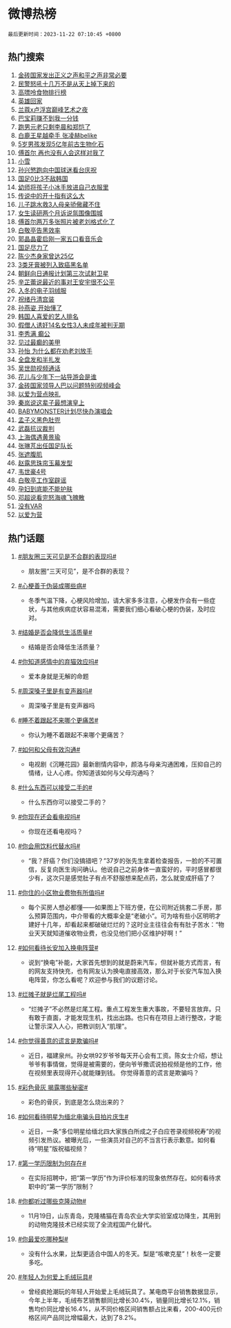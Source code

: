 # 微博热榜

`最后更新时间：2023-11-22 07:10:45 +0800`

## 热门搜索

1. [金砖国家发出正义之声和平之声非常必要](https://m.weibo.cn/search?containerid=100103type%3D1%26t%3D10%26q%3D%23%E9%87%91%E7%A0%96%E5%9B%BD%E5%AE%B6%E5%8F%91%E5%87%BA%E6%AD%A3%E4%B9%89%E4%B9%8B%E5%A3%B0%E5%92%8C%E5%B9%B3%E4%B9%8B%E5%A3%B0%E9%9D%9E%E5%B8%B8%E5%BF%85%E8%A6%81%23&stream_entry_id=51&isnewpage=1&extparam=seat%3D1%26pos%3D0%26dgr%3D0%26cate%3D10103%26c_type%3D51%26q%3D%2523%25E9%2587%2591%25E7%25A0%2596%25E5%259B%25BD%25E5%25AE%25B6%25E5%258F%2591%25E5%2587%25BA%25E6%25AD%25A3%25E4%25B9%2589%25E4%25B9%258B%25E5%25A3%25B0%25E5%2592%258C%25E5%25B9%25B3%25E4%25B9%258B%25E5%25A3%25B0%25E9%259D%259E%25E5%25B8%25B8%25E5%25BF%2585%25E8%25A6%2581%2523%26stream_entry_id%3D51%26filter_type%3Drealtimehot%26display_time%3D1700608243%26pre_seqid%3D170060824381704268166)
1. [民警怒吼十几万不是从天上掉下来的](https://m.weibo.cn/search?containerid=100103type%3D1%26t%3D10%26q%3D%23%E6%B0%91%E8%AD%A6%E6%80%92%E5%90%BC%E5%8D%81%E5%87%A0%E4%B8%87%E4%B8%8D%E6%98%AF%E4%BB%8E%E5%A4%A9%E4%B8%8A%E6%8E%89%E4%B8%8B%E6%9D%A5%E7%9A%84%23&stream_entry_id=31&isnewpage=1&extparam=seat%3D1%26c_type%3D31%26dgr%3D0%26cate%3D5001%26q%3D%2523%25E6%25B0%2591%25E8%25AD%25A6%25E6%2580%2592%25E5%2590%25BC%25E5%258D%2581%25E5%2587%25A0%25E4%25B8%2587%25E4%25B8%258D%25E6%2598%25AF%25E4%25BB%258E%25E5%25A4%25A9%25E4%25B8%258A%25E6%258E%2589%25E4%25B8%258B%25E6%259D%25A5%25E7%259A%2584%2523%26flag%3D32768%26band_rank%3D1%26pos%3D0%26filter_type%3Drealtimehot%26stream_entry_id%3D31%26lcate%3D5001%26realpos%3D1%26display_time%3D1700608243%26pre_seqid%3D170060824381704268166)
1. [高嘌呤食物排行榜](https://m.weibo.cn/search?containerid=100103type%3D1%26t%3D10%26q%3D%E9%AB%98%E5%98%8C%E5%91%A4%E9%A3%9F%E7%89%A9%E6%8E%92%E8%A1%8C%E6%A6%9C&stream_entry_id=31&isnewpage=1&extparam=seat%3D1%26c_type%3D31%26dgr%3D0%26cate%3D5001%26q%3D%25E9%25AB%2598%25E5%2598%258C%25E5%2591%25A4%25E9%25A3%259F%25E7%2589%25A9%25E6%258E%2592%25E8%25A1%258C%25E6%25A6%259C%26flag%3D16%26band_rank%3D2%26pos%3D1%26filter_type%3Drealtimehot%26stream_entry_id%3D31%26lcate%3D5001%26realpos%3D2%26display_time%3D1700608243%26pre_seqid%3D170060824381704268166)
1. [英雄回家](https://m.weibo.cn/search?containerid=100103type%3D1%26t%3D10%26q%3D%23%E8%8B%B1%E9%9B%84%E5%9B%9E%E5%AE%B6%23&stream_entry_id=31&isnewpage=1&extparam=seat%3D1%26c_type%3D31%26dgr%3D0%26cate%3D5001%26q%3D%2523%25E8%258B%25B1%25E9%259B%2584%25E5%259B%259E%25E5%25AE%25B6%2523%26flag%3D0%26band_rank%3D3%26pos%3D2%26filter_type%3Drealtimehot%26stream_entry_id%3D31%26lcate%3D5001%26realpos%3D3%26display_time%3D1700608243%26pre_seqid%3D170060824381704268166)
1. [兰蔻x卢浮宫巅峰艺术之夜](https://m.weibo.cn/search?containerid=100103type%3D1%26t%3D10%26q%3D%23%E5%85%B0%E8%94%BBx%E5%8D%A2%E6%B5%AE%E5%AE%AB%E5%B7%85%E5%B3%B0%E8%89%BA%E6%9C%AF%E4%B9%8B%E5%A4%9C%23&stream_entry_id=31&isnewpage=1&extparam=seat%3D1%26c_type%3D31%26cate%3D5001%26q%3D%2523%25E5%2585%25B0%25E8%2594%25BBx%25E5%258D%25A2%25E6%25B5%25AE%25E5%25AE%25AB%25E5%25B7%2585%25E5%25B3%25B0%25E8%2589%25BA%25E6%259C%25AF%25E4%25B9%258B%25E5%25A4%259C%2523%26topic_ad%3D1%26pos%3D3%26adid%3D212131%26dgr%3D0%26band_rank%3D4%26lcate%3D5001%26stream_entry_id%3D31%26is_ad_pos%3D1%26filter_type%3Drealtimehot%26display_time%3D1700608243%26pre_seqid%3D170060824381704268166)
1. [巴宝莉赚不到我一分钱](https://m.weibo.cn/search?containerid=100103type%3D1%26t%3D10%26q%3D%E5%B7%B4%E5%AE%9D%E8%8E%89%E8%B5%9A%E4%B8%8D%E5%88%B0%E6%88%91%E4%B8%80%E5%88%86%E9%92%B1&stream_entry_id=31&isnewpage=1&extparam=seat%3D1%26c_type%3D31%26dgr%3D0%26cate%3D5001%26q%3D%25E5%25B7%25B4%25E5%25AE%259D%25E8%258E%2589%25E8%25B5%259A%25E4%25B8%258D%25E5%2588%25B0%25E6%2588%2591%25E4%25B8%2580%25E5%2588%2586%25E9%2592%25B1%26flag%3D2%26band_rank%3D4%26pos%3D4%26filter_type%3Drealtimehot%26stream_entry_id%3D31%26lcate%3D5001%26realpos%3D4%26display_time%3D1700608243%26pre_seqid%3D170060824381704268166)
1. [跑男元老只剩李晨和郑恺了](https://m.weibo.cn/search?containerid=100103type%3D1%26t%3D10%26q%3D%23%E8%B7%91%E7%94%B7%E5%85%83%E8%80%81%E5%8F%AA%E5%89%A9%E6%9D%8E%E6%99%A8%E5%92%8C%E9%83%91%E6%81%BA%E4%BA%86%23&stream_entry_id=31&isnewpage=1&extparam=seat%3D1%26c_type%3D31%26dgr%3D0%26cate%3D5001%26q%3D%2523%25E8%25B7%2591%25E7%2594%25B7%25E5%2585%2583%25E8%2580%2581%25E5%258F%25AA%25E5%2589%25A9%25E6%259D%258E%25E6%2599%25A8%25E5%2592%258C%25E9%2583%2591%25E6%2581%25BA%25E4%25BA%2586%2523%26flag%3D2%26band_rank%3D5%26pos%3D5%26filter_type%3Drealtimehot%26stream_entry_id%3D31%26lcate%3D5001%26realpos%3D5%26display_time%3D1700608243%26pre_seqid%3D170060824381704268166)
1. [白鹿王星越牵手 张凌赫belike](https://m.weibo.cn/search?containerid=100103type%3D1%26t%3D10%26q%3D%E7%99%BD%E9%B9%BF%E7%8E%8B%E6%98%9F%E8%B6%8A%E7%89%B5%E6%89%8B+%E5%BC%A0%E5%87%8C%E8%B5%ABbelike&stream_entry_id=31&isnewpage=1&extparam=seat%3D1%26c_type%3D31%26dgr%3D0%26cate%3D5001%26q%3D%25E7%2599%25BD%25E9%25B9%25BF%25E7%258E%258B%25E6%2598%259F%25E8%25B6%258A%25E7%2589%25B5%25E6%2589%258B%2520%25E5%25BC%25A0%25E5%2587%258C%25E8%25B5%25ABbelike%26flag%3D2%26band_rank%3D6%26pos%3D6%26filter_type%3Drealtimehot%26stream_entry_id%3D31%26lcate%3D5001%26realpos%3D6%26display_time%3D1700608243%26pre_seqid%3D170060824381704268166)
1. [5岁男孩发现5亿年前古生物化石](https://m.weibo.cn/search?containerid=100103type%3D1%26t%3D10%26q%3D%235%E5%B2%81%E7%94%B7%E5%AD%A9%E5%8F%91%E7%8E%B05%E4%BA%BF%E5%B9%B4%E5%89%8D%E5%8F%A4%E7%94%9F%E7%89%A9%E5%8C%96%E7%9F%B3%23&stream_entry_id=31&isnewpage=1&extparam=seat%3D1%26c_type%3D31%26dgr%3D0%26cate%3D5001%26q%3D%25235%25E5%25B2%2581%25E7%2594%25B7%25E5%25AD%25A9%25E5%258F%2591%25E7%258E%25B05%25E4%25BA%25BF%25E5%25B9%25B4%25E5%2589%258D%25E5%258F%25A4%25E7%2594%259F%25E7%2589%25A9%25E5%258C%2596%25E7%259F%25B3%2523%26flag%3D0%26band_rank%3D7%26pos%3D7%26filter_type%3Drealtimehot%26stream_entry_id%3D31%26lcate%3D5001%26realpos%3D7%26display_time%3D1700608243%26pre_seqid%3D170060824381704268166)
1. [傅首尔 再也没有人会这样对我了](https://m.weibo.cn/search?containerid=100103type%3D1%26t%3D10%26q%3D%E5%82%85%E9%A6%96%E5%B0%94+%E5%86%8D%E4%B9%9F%E6%B2%A1%E6%9C%89%E4%BA%BA%E4%BC%9A%E8%BF%99%E6%A0%B7%E5%AF%B9%E6%88%91%E4%BA%86&stream_entry_id=31&isnewpage=1&extparam=seat%3D1%26c_type%3D31%26dgr%3D0%26cate%3D5001%26q%3D%25E5%2582%2585%25E9%25A6%2596%25E5%25B0%2594%2520%25E5%2586%258D%25E4%25B9%259F%25E6%25B2%25A1%25E6%259C%2589%25E4%25BA%25BA%25E4%25BC%259A%25E8%25BF%2599%25E6%25A0%25B7%25E5%25AF%25B9%25E6%2588%2591%25E4%25BA%2586%26flag%3D0%26band_rank%3D8%26pos%3D8%26filter_type%3Drealtimehot%26stream_entry_id%3D31%26lcate%3D5001%26realpos%3D8%26display_time%3D1700608243%26pre_seqid%3D170060824381704268166)
1. [小雪](https://m.weibo.cn/search?containerid=100103type%3D1%26t%3D10%26q%3D%23%E5%B0%8F%E9%9B%AA%23&stream_entry_id=31&isnewpage=1&extparam=seat%3D1%26c_type%3D31%26dgr%3D0%26cate%3D5001%26q%3D%2523%25E5%25B0%258F%25E9%259B%25AA%2523%26flag%3D1%26band_rank%3D9%26pos%3D9%26filter_type%3Drealtimehot%26stream_entry_id%3D31%26lcate%3D5001%26realpos%3D9%26display_time%3D1700608243%26pre_seqid%3D170060824381704268166)
1. [孙兴慜跑向中国球迷看台庆祝](https://m.weibo.cn/search?containerid=100103type%3D1%26t%3D10%26q%3D%23%E5%AD%99%E5%85%B4%E6%85%9C%E8%B7%91%E5%90%91%E4%B8%AD%E5%9B%BD%E7%90%83%E8%BF%B7%E7%9C%8B%E5%8F%B0%E5%BA%86%E7%A5%9D%23&stream_entry_id=31&isnewpage=1&extparam=seat%3D1%26c_type%3D31%26dgr%3D0%26cate%3D5001%26q%3D%2523%25E5%25AD%2599%25E5%2585%25B4%25E6%2585%259C%25E8%25B7%2591%25E5%2590%2591%25E4%25B8%25AD%25E5%259B%25BD%25E7%2590%2583%25E8%25BF%25B7%25E7%259C%258B%25E5%258F%25B0%25E5%25BA%2586%25E7%25A5%259D%2523%26flag%3D1%26band_rank%3D10%26pos%3D10%26filter_type%3Drealtimehot%26stream_entry_id%3D31%26lcate%3D5001%26realpos%3D10%26display_time%3D1700608243%26pre_seqid%3D170060824381704268166)
1. [国足0比3不敌韩国](https://m.weibo.cn/search?containerid=100103type%3D1%26t%3D10%26q%3D%E5%9B%BD%E8%B6%B30%E6%AF%943%E4%B8%8D%E6%95%8C%E9%9F%A9%E5%9B%BD&stream_entry_id=31&isnewpage=1&extparam=seat%3D1%26c_type%3D31%26dgr%3D0%26cate%3D5001%26q%3D%25E5%259B%25BD%25E8%25B6%25B30%25E6%25AF%25943%25E4%25B8%258D%25E6%2595%258C%25E9%259F%25A9%25E5%259B%25BD%26flag%3D0%26band_rank%3D11%26pos%3D11%26filter_type%3Drealtimehot%26stream_entry_id%3D31%26lcate%3D5001%26realpos%3D11%26display_time%3D1700608243%26pre_seqid%3D170060824381704268166)
1. [幼师将孩子小冰手放进自己衣服里](https://m.weibo.cn/search?containerid=100103type%3D1%26t%3D10%26q%3D%23%E5%B9%BC%E5%B8%88%E5%B0%86%E5%AD%A9%E5%AD%90%E5%B0%8F%E5%86%B0%E6%89%8B%E6%94%BE%E8%BF%9B%E8%87%AA%E5%B7%B1%E8%A1%A3%E6%9C%8D%E9%87%8C%23&stream_entry_id=31&isnewpage=1&extparam=seat%3D1%26c_type%3D31%26dgr%3D0%26cate%3D5001%26q%3D%2523%25E5%25B9%25BC%25E5%25B8%2588%25E5%25B0%2586%25E5%25AD%25A9%25E5%25AD%2590%25E5%25B0%258F%25E5%2586%25B0%25E6%2589%258B%25E6%2594%25BE%25E8%25BF%259B%25E8%2587%25AA%25E5%25B7%25B1%25E8%25A1%25A3%25E6%259C%258D%25E9%2587%258C%2523%26flag%3D32768%26band_rank%3D12%26pos%3D12%26filter_type%3Drealtimehot%26stream_entry_id%3D31%26lcate%3D5001%26realpos%3D12%26display_time%3D1700608243%26pre_seqid%3D170060824381704268166)
1. [传说中的开十指有这么大](https://m.weibo.cn/search?containerid=100103type%3D1%26t%3D10%26q%3D%E4%BC%A0%E8%AF%B4%E4%B8%AD%E7%9A%84%E5%BC%80%E5%8D%81%E6%8C%87%E6%9C%89%E8%BF%99%E4%B9%88%E5%A4%A7&stream_entry_id=31&isnewpage=1&extparam=seat%3D1%26c_type%3D31%26dgr%3D0%26cate%3D5001%26q%3D%25E4%25BC%25A0%25E8%25AF%25B4%25E4%25B8%25AD%25E7%259A%2584%25E5%25BC%2580%25E5%258D%2581%25E6%258C%2587%25E6%259C%2589%25E8%25BF%2599%25E4%25B9%2588%25E5%25A4%25A7%26flag%3D0%26band_rank%3D13%26pos%3D13%26filter_type%3Drealtimehot%26stream_entry_id%3D31%26lcate%3D5001%26realpos%3D13%26display_time%3D1700608243%26pre_seqid%3D170060824381704268166)
1. [儿子跳水救3人母亲骄傲藏不住](https://m.weibo.cn/search?containerid=100103type%3D1%26t%3D10%26q%3D%23%E5%84%BF%E5%AD%90%E8%B7%B3%E6%B0%B4%E6%95%913%E4%BA%BA%E6%AF%8D%E4%BA%B2%E9%AA%84%E5%82%B2%E8%97%8F%E4%B8%8D%E4%BD%8F%23&stream_entry_id=31&isnewpage=1&extparam=seat%3D1%26c_type%3D31%26dgr%3D0%26cate%3D5001%26q%3D%2523%25E5%2584%25BF%25E5%25AD%2590%25E8%25B7%25B3%25E6%25B0%25B4%25E6%2595%25913%25E4%25BA%25BA%25E6%25AF%258D%25E4%25BA%25B2%25E9%25AA%2584%25E5%2582%25B2%25E8%2597%258F%25E4%25B8%258D%25E4%25BD%258F%2523%26flag%3D32768%26band_rank%3D14%26pos%3D14%26filter_type%3Drealtimehot%26stream_entry_id%3D31%26lcate%3D5001%26realpos%3D14%26display_time%3D1700608243%26pre_seqid%3D170060824381704268166)
1. [女生读研两个月诉说氛围像围城](https://m.weibo.cn/search?containerid=100103type%3D1%26t%3D10%26q%3D%23%E5%A5%B3%E7%94%9F%E8%AF%BB%E7%A0%94%E4%B8%A4%E4%B8%AA%E6%9C%88%E8%AF%89%E8%AF%B4%E6%B0%9B%E5%9B%B4%E5%83%8F%E5%9B%B4%E5%9F%8E%23&stream_entry_id=31&isnewpage=1&extparam=seat%3D1%26c_type%3D31%26dgr%3D0%26cate%3D5001%26q%3D%2523%25E5%25A5%25B3%25E7%2594%259F%25E8%25AF%25BB%25E7%25A0%2594%25E4%25B8%25A4%25E4%25B8%25AA%25E6%259C%2588%25E8%25AF%2589%25E8%25AF%25B4%25E6%25B0%259B%25E5%259B%25B4%25E5%2583%258F%25E5%259B%25B4%25E5%259F%258E%2523%26flag%3D1%26band_rank%3D15%26pos%3D15%26filter_type%3Drealtimehot%26stream_entry_id%3D31%26lcate%3D5001%26realpos%3D15%26display_time%3D1700608243%26pre_seqid%3D170060824381704268166)
1. [傅首尔两万多张照片被老刘格式化了](https://m.weibo.cn/search?containerid=100103type%3D1%26t%3D10%26q%3D%23%E5%82%85%E9%A6%96%E5%B0%94%E4%B8%A4%E4%B8%87%E5%A4%9A%E5%BC%A0%E7%85%A7%E7%89%87%E8%A2%AB%E8%80%81%E5%88%98%E6%A0%BC%E5%BC%8F%E5%8C%96%E4%BA%86%23&stream_entry_id=31&isnewpage=1&extparam=seat%3D1%26c_type%3D31%26dgr%3D0%26cate%3D5001%26q%3D%2523%25E5%2582%2585%25E9%25A6%2596%25E5%25B0%2594%25E4%25B8%25A4%25E4%25B8%2587%25E5%25A4%259A%25E5%25BC%25A0%25E7%2585%25A7%25E7%2589%2587%25E8%25A2%25AB%25E8%2580%2581%25E5%2588%2598%25E6%25A0%25BC%25E5%25BC%258F%25E5%258C%2596%25E4%25BA%2586%2523%26flag%3D0%26band_rank%3D16%26pos%3D16%26filter_type%3Drealtimehot%26stream_entry_id%3D31%26lcate%3D5001%26realpos%3D16%26display_time%3D1700608243%26pre_seqid%3D170060824381704268166)
1. [白敬亭告黑效率](https://m.weibo.cn/search?containerid=100103type%3D1%26t%3D10%26q%3D%23%E7%99%BD%E6%95%AC%E4%BA%AD%E5%91%8A%E9%BB%91%E6%95%88%E7%8E%87%23&stream_entry_id=31&isnewpage=1&extparam=seat%3D1%26c_type%3D31%26dgr%3D0%26cate%3D5001%26q%3D%2523%25E7%2599%25BD%25E6%2595%25AC%25E4%25BA%25AD%25E5%2591%258A%25E9%25BB%2591%25E6%2595%2588%25E7%258E%2587%2523%26flag%3D0%26band_rank%3D17%26pos%3D17%26filter_type%3Drealtimehot%26stream_entry_id%3D31%26lcate%3D5001%26realpos%3D17%26display_time%3D1700608243%26pre_seqid%3D170060824381704268166)
1. [郭晶晶霍启刚一家五口看音乐会](https://m.weibo.cn/search?containerid=100103type%3D1%26t%3D10%26q%3D%23%E9%83%AD%E6%99%B6%E6%99%B6%E9%9C%8D%E5%90%AF%E5%88%9A%E4%B8%80%E5%AE%B6%E4%BA%94%E5%8F%A3%E7%9C%8B%E9%9F%B3%E4%B9%90%E4%BC%9A%23&stream_entry_id=31&isnewpage=1&extparam=seat%3D1%26c_type%3D31%26dgr%3D0%26cate%3D5001%26q%3D%2523%25E9%2583%25AD%25E6%2599%25B6%25E6%2599%25B6%25E9%259C%258D%25E5%2590%25AF%25E5%2588%259A%25E4%25B8%2580%25E5%25AE%25B6%25E4%25BA%2594%25E5%258F%25A3%25E7%259C%258B%25E9%259F%25B3%25E4%25B9%2590%25E4%25BC%259A%2523%26flag%3D0%26band_rank%3D18%26pos%3D18%26filter_type%3Drealtimehot%26stream_entry_id%3D31%26lcate%3D5001%26realpos%3D18%26display_time%3D1700608243%26pre_seqid%3D170060824381704268166)
1. [国足尽力了](https://m.weibo.cn/search?containerid=100103type%3D1%26t%3D10%26q%3D%23%E5%9B%BD%E8%B6%B3%E5%B0%BD%E5%8A%9B%E4%BA%86%23&stream_entry_id=31&isnewpage=1&extparam=seat%3D1%26c_type%3D31%26dgr%3D0%26cate%3D5001%26q%3D%2523%25E5%259B%25BD%25E8%25B6%25B3%25E5%25B0%25BD%25E5%258A%259B%25E4%25BA%2586%2523%26flag%3D0%26band_rank%3D19%26pos%3D19%26filter_type%3Drealtimehot%26stream_entry_id%3D31%26lcate%3D5001%26realpos%3D19%26display_time%3D1700608243%26pre_seqid%3D170060824381704268166)
1. [陈少杰身家曾达25亿](https://m.weibo.cn/search?containerid=100103type%3D1%26t%3D10%26q%3D%23%E9%99%88%E5%B0%91%E6%9D%B0%E8%BA%AB%E5%AE%B6%E6%9B%BE%E8%BE%BE25%E4%BA%BF%23&stream_entry_id=31&isnewpage=1&extparam=seat%3D1%26c_type%3D31%26dgr%3D0%26cate%3D5001%26q%3D%2523%25E9%2599%2588%25E5%25B0%2591%25E6%259D%25B0%25E8%25BA%25AB%25E5%25AE%25B6%25E6%259B%25BE%25E8%25BE%25BE25%25E4%25BA%25BF%2523%26flag%3D0%26band_rank%3D20%26pos%3D20%26filter_type%3Drealtimehot%26stream_entry_id%3D31%26lcate%3D5001%26realpos%3D20%26display_time%3D1700608243%26pre_seqid%3D170060824381704268166)
1. [3类牙膏被列入致癌黑名单](https://m.weibo.cn/search?containerid=100103type%3D1%26t%3D10%26q%3D%233%E7%B1%BB%E7%89%99%E8%86%8F%E8%A2%AB%E5%88%97%E5%85%A5%E8%87%B4%E7%99%8C%E9%BB%91%E5%90%8D%E5%8D%95%23&stream_entry_id=31&isnewpage=1&extparam=seat%3D1%26c_type%3D31%26dgr%3D0%26cate%3D5001%26q%3D%25233%25E7%25B1%25BB%25E7%2589%2599%25E8%2586%258F%25E8%25A2%25AB%25E5%2588%2597%25E5%2585%25A5%25E8%2587%25B4%25E7%2599%258C%25E9%25BB%2591%25E5%2590%258D%25E5%258D%2595%2523%26flag%3D1%26band_rank%3D21%26pos%3D21%26filter_type%3Drealtimehot%26stream_entry_id%3D31%26lcate%3D5001%26realpos%3D21%26display_time%3D1700608243%26pre_seqid%3D170060824381704268166)
1. [朝鲜向日通报计划第三次试射卫星](https://m.weibo.cn/search?containerid=100103type%3D1%26t%3D10%26q%3D%23%E6%9C%9D%E9%B2%9C%E5%90%91%E6%97%A5%E9%80%9A%E6%8A%A5%E8%AE%A1%E5%88%92%E7%AC%AC%E4%B8%89%E6%AC%A1%E8%AF%95%E5%B0%84%E5%8D%AB%E6%98%9F%23&stream_entry_id=31&isnewpage=1&extparam=seat%3D1%26c_type%3D31%26dgr%3D0%26cate%3D5001%26q%3D%2523%25E6%259C%259D%25E9%25B2%259C%25E5%2590%2591%25E6%2597%25A5%25E9%2580%259A%25E6%258A%25A5%25E8%25AE%25A1%25E5%2588%2592%25E7%25AC%25AC%25E4%25B8%2589%25E6%25AC%25A1%25E8%25AF%2595%25E5%25B0%2584%25E5%258D%25AB%25E6%2598%259F%2523%26flag%3D0%26band_rank%3D22%26pos%3D22%26filter_type%3Drealtimehot%26stream_entry_id%3D31%26lcate%3D5001%26realpos%3D22%26display_time%3D1700608243%26pre_seqid%3D170060824381704268166)
1. [辛芷蕾说最近的事对王安宇很不公平](https://m.weibo.cn/search?containerid=100103type%3D1%26t%3D10%26q%3D%23%E8%BE%9B%E8%8A%B7%E8%95%BE%E8%AF%B4%E6%9C%80%E8%BF%91%E7%9A%84%E4%BA%8B%E5%AF%B9%E7%8E%8B%E5%AE%89%E5%AE%87%E5%BE%88%E4%B8%8D%E5%85%AC%E5%B9%B3%23&stream_entry_id=31&isnewpage=1&extparam=seat%3D1%26c_type%3D31%26dgr%3D0%26cate%3D5001%26q%3D%2523%25E8%25BE%259B%25E8%258A%25B7%25E8%2595%25BE%25E8%25AF%25B4%25E6%259C%2580%25E8%25BF%2591%25E7%259A%2584%25E4%25BA%258B%25E5%25AF%25B9%25E7%258E%258B%25E5%25AE%2589%25E5%25AE%2587%25E5%25BE%2588%25E4%25B8%258D%25E5%2585%25AC%25E5%25B9%25B3%2523%26flag%3D0%26band_rank%3D23%26pos%3D23%26filter_type%3Drealtimehot%26stream_entry_id%3D31%26lcate%3D5001%26realpos%3D23%26display_time%3D1700608243%26pre_seqid%3D170060824381704268166)
1. [入冬的电子羽绒服](https://m.weibo.cn/search?containerid=100103type%3D1%26t%3D10%26q%3D%E5%85%A5%E5%86%AC%E7%9A%84%E7%94%B5%E5%AD%90%E7%BE%BD%E7%BB%92%E6%9C%8D&stream_entry_id=31&isnewpage=1&extparam=seat%3D1%26c_type%3D31%26dgr%3D0%26cate%3D5001%26q%3D%25E5%2585%25A5%25E5%2586%25AC%25E7%259A%2584%25E7%2594%25B5%25E5%25AD%2590%25E7%25BE%25BD%25E7%25BB%2592%25E6%259C%258D%26flag%3D0%26band_rank%3D24%26pos%3D24%26filter_type%3Drealtimehot%26stream_entry_id%3D31%26lcate%3D5001%26realpos%3D24%26display_time%3D1700608243%26pre_seqid%3D170060824381704268166)
1. [祝绪丹清宫装](https://m.weibo.cn/search?containerid=100103type%3D1%26t%3D10%26q%3D%23%E7%A5%9D%E7%BB%AA%E4%B8%B9%E6%B8%85%E5%AE%AB%E8%A3%85%23&stream_entry_id=31&isnewpage=1&extparam=seat%3D1%26c_type%3D31%26dgr%3D0%26cate%3D5001%26q%3D%2523%25E7%25A5%259D%25E7%25BB%25AA%25E4%25B8%25B9%25E6%25B8%2585%25E5%25AE%25AB%25E8%25A3%2585%2523%26flag%3D1%26band_rank%3D25%26pos%3D25%26filter_type%3Drealtimehot%26stream_entry_id%3D31%26lcate%3D5001%26realpos%3D25%26display_time%3D1700608243%26pre_seqid%3D170060824381704268166)
1. [孙燕姿 开始懂了](https://m.weibo.cn/search?containerid=100103type%3D1%26t%3D10%26q%3D%E5%AD%99%E7%87%95%E5%A7%BF+%E5%BC%80%E5%A7%8B%E6%87%82%E4%BA%86&stream_entry_id=31&isnewpage=1&extparam=seat%3D1%26c_type%3D31%26dgr%3D0%26cate%3D5001%26q%3D%25E5%25AD%2599%25E7%2587%2595%25E5%25A7%25BF%2520%25E5%25BC%2580%25E5%25A7%258B%25E6%2587%2582%25E4%25BA%2586%26flag%3D0%26band_rank%3D26%26pos%3D26%26filter_type%3Drealtimehot%26stream_entry_id%3D31%26lcate%3D5001%26realpos%3D26%26display_time%3D1700608243%26pre_seqid%3D170060824381704268166)
1. [韩国人喜爱的艺人排名](https://m.weibo.cn/search?containerid=100103type%3D1%26t%3D10%26q%3D%23%E9%9F%A9%E5%9B%BD%E4%BA%BA%E5%96%9C%E7%88%B1%E7%9A%84%E8%89%BA%E4%BA%BA%E6%8E%92%E5%90%8D%23&stream_entry_id=31&isnewpage=1&extparam=seat%3D1%26c_type%3D31%26dgr%3D0%26cate%3D5001%26q%3D%2523%25E9%259F%25A9%25E5%259B%25BD%25E4%25BA%25BA%25E5%2596%259C%25E7%2588%25B1%25E7%259A%2584%25E8%2589%25BA%25E4%25BA%25BA%25E6%258E%2592%25E5%2590%258D%2523%26flag%3D0%26band_rank%3D27%26pos%3D27%26filter_type%3Drealtimehot%26stream_entry_id%3D31%26lcate%3D5001%26realpos%3D27%26display_time%3D1700608243%26pre_seqid%3D170060824381704268166)
1. [假僧人诱奸14名女性3人未成年被判无期](https://m.weibo.cn/search?containerid=100103type%3D1%26t%3D10%26q%3D%23%E5%81%87%E5%83%A7%E4%BA%BA%E8%AF%B1%E5%A5%B814%E5%90%8D%E5%A5%B3%E6%80%A73%E4%BA%BA%E6%9C%AA%E6%88%90%E5%B9%B4%E8%A2%AB%E5%88%A4%E6%97%A0%E6%9C%9F%23&stream_entry_id=31&isnewpage=1&extparam=seat%3D1%26c_type%3D31%26dgr%3D0%26cate%3D5001%26q%3D%2523%25E5%2581%2587%25E5%2583%25A7%25E4%25BA%25BA%25E8%25AF%25B1%25E5%25A5%25B814%25E5%2590%258D%25E5%25A5%25B3%25E6%2580%25A73%25E4%25BA%25BA%25E6%259C%25AA%25E6%2588%2590%25E5%25B9%25B4%25E8%25A2%25AB%25E5%2588%25A4%25E6%2597%25A0%25E6%259C%259F%2523%26flag%3D0%26band_rank%3D28%26pos%3D28%26filter_type%3Drealtimehot%26stream_entry_id%3D31%26lcate%3D5001%26realpos%3D28%26display_time%3D1700608243%26pre_seqid%3D170060824381704268166)
1. [李秀满 癫公](https://m.weibo.cn/search?containerid=100103type%3D1%26t%3D10%26q%3D%E6%9D%8E%E7%A7%80%E6%BB%A1+%E7%99%AB%E5%85%AC&stream_entry_id=31&isnewpage=1&extparam=seat%3D1%26c_type%3D31%26dgr%3D0%26cate%3D5001%26q%3D%25E6%259D%258E%25E7%25A7%2580%25E6%25BB%25A1%2520%25E7%2599%25AB%25E5%2585%25AC%26flag%3D0%26band_rank%3D29%26pos%3D29%26filter_type%3Drealtimehot%26stream_entry_id%3D31%26lcate%3D5001%26realpos%3D29%26display_time%3D1700608243%26pre_seqid%3D170060824381704268166)
1. [见过最癫的美甲](https://m.weibo.cn/search?containerid=100103type%3D1%26t%3D10%26q%3D%E8%A7%81%E8%BF%87%E6%9C%80%E7%99%AB%E7%9A%84%E7%BE%8E%E7%94%B2&stream_entry_id=31&isnewpage=1&extparam=seat%3D1%26c_type%3D31%26dgr%3D0%26cate%3D5001%26q%3D%25E8%25A7%2581%25E8%25BF%2587%25E6%259C%2580%25E7%2599%25AB%25E7%259A%2584%25E7%25BE%258E%25E7%2594%25B2%26flag%3D0%26band_rank%3D30%26pos%3D30%26filter_type%3Drealtimehot%26stream_entry_id%3D31%26lcate%3D5001%26realpos%3D30%26display_time%3D1700608243%26pre_seqid%3D170060824381704268166)
1. [孙怡 为什么都在劝老刘放手](https://m.weibo.cn/search?containerid=100103type%3D1%26t%3D10%26q%3D%E5%AD%99%E6%80%A1+%E4%B8%BA%E4%BB%80%E4%B9%88%E9%83%BD%E5%9C%A8%E5%8A%9D%E8%80%81%E5%88%98%E6%94%BE%E6%89%8B&stream_entry_id=31&isnewpage=1&extparam=seat%3D1%26c_type%3D31%26dgr%3D0%26cate%3D5001%26q%3D%25E5%25AD%2599%25E6%2580%25A1%2520%25E4%25B8%25BA%25E4%25BB%2580%25E4%25B9%2588%25E9%2583%25BD%25E5%259C%25A8%25E5%258A%259D%25E8%2580%2581%25E5%2588%2598%25E6%2594%25BE%25E6%2589%258B%26flag%3D0%26band_rank%3D31%26pos%3D31%26filter_type%3Drealtimehot%26stream_entry_id%3D31%26lcate%3D5001%26realpos%3D31%26display_time%3D1700608243%26pre_seqid%3D170060824381704268166)
1. [全盘发和半扎发](https://m.weibo.cn/search?containerid=100103type%3D1%26t%3D10%26q%3D%E5%85%A8%E7%9B%98%E5%8F%91%E5%92%8C%E5%8D%8A%E6%89%8E%E5%8F%91&stream_entry_id=31&isnewpage=1&extparam=seat%3D1%26c_type%3D31%26dgr%3D0%26cate%3D5001%26q%3D%25E5%2585%25A8%25E7%259B%2598%25E5%258F%2591%25E5%2592%258C%25E5%258D%258A%25E6%2589%258E%25E5%258F%2591%26flag%3D0%26band_rank%3D32%26pos%3D32%26filter_type%3Drealtimehot%26stream_entry_id%3D31%26lcate%3D5001%26realpos%3D32%26display_time%3D1700608243%26pre_seqid%3D170060824381704268166)
1. [吴世勋视频通话](https://m.weibo.cn/search?containerid=100103type%3D1%26t%3D10%26q%3D%23%E5%90%B4%E4%B8%96%E5%8B%8B%E8%A7%86%E9%A2%91%E9%80%9A%E8%AF%9D%23&stream_entry_id=31&isnewpage=1&extparam=seat%3D1%26c_type%3D31%26dgr%3D0%26cate%3D5001%26q%3D%2523%25E5%2590%25B4%25E4%25B8%2596%25E5%258B%258B%25E8%25A7%2586%25E9%25A2%2591%25E9%2580%259A%25E8%25AF%259D%2523%26flag%3D0%26band_rank%3D33%26pos%3D33%26filter_type%3Drealtimehot%26stream_entry_id%3D31%26lcate%3D5001%26realpos%3D33%26display_time%3D1700608243%26pre_seqid%3D170060824381704268166)
1. [花儿与少年下一站导游会是谁](https://m.weibo.cn/search?containerid=100103type%3D1%26t%3D10%26q%3D%23%E8%8A%B1%E5%84%BF%E4%B8%8E%E5%B0%91%E5%B9%B4%E4%B8%8B%E4%B8%80%E7%AB%99%E5%AF%BC%E6%B8%B8%E4%BC%9A%E6%98%AF%E8%B0%81%23&stream_entry_id=31&isnewpage=1&extparam=seat%3D1%26c_type%3D31%26dgr%3D0%26cate%3D5001%26q%3D%2523%25E8%258A%25B1%25E5%2584%25BF%25E4%25B8%258E%25E5%25B0%2591%25E5%25B9%25B4%25E4%25B8%258B%25E4%25B8%2580%25E7%25AB%2599%25E5%25AF%25BC%25E6%25B8%25B8%25E4%25BC%259A%25E6%2598%25AF%25E8%25B0%2581%2523%26flag%3D0%26band_rank%3D34%26pos%3D34%26filter_type%3Drealtimehot%26stream_entry_id%3D31%26lcate%3D5001%26realpos%3D34%26display_time%3D1700608243%26pre_seqid%3D170060824381704268166)
1. [金砖国家领导人巴以问题特别视频峰会](https://m.weibo.cn/search?containerid=100103type%3D1%26t%3D10%26q%3D%23%E9%87%91%E7%A0%96%E5%9B%BD%E5%AE%B6%E9%A2%86%E5%AF%BC%E4%BA%BA%E5%B7%B4%E4%BB%A5%E9%97%AE%E9%A2%98%E7%89%B9%E5%88%AB%E8%A7%86%E9%A2%91%E5%B3%B0%E4%BC%9A%23&stream_entry_id=31&isnewpage=1&extparam=seat%3D1%26c_type%3D31%26dgr%3D0%26cate%3D5001%26q%3D%2523%25E9%2587%2591%25E7%25A0%2596%25E5%259B%25BD%25E5%25AE%25B6%25E9%25A2%2586%25E5%25AF%25BC%25E4%25BA%25BA%25E5%25B7%25B4%25E4%25BB%25A5%25E9%2597%25AE%25E9%25A2%2598%25E7%2589%25B9%25E5%2588%25AB%25E8%25A7%2586%25E9%25A2%2591%25E5%25B3%25B0%25E4%25BC%259A%2523%26flag%3D0%26band_rank%3D35%26pos%3D35%26filter_type%3Drealtimehot%26stream_entry_id%3D31%26lcate%3D5001%26realpos%3D35%26display_time%3D1700608243%26pre_seqid%3D170060824381704268166)
1. [以爱为营点映礼](https://m.weibo.cn/search?containerid=100103type%3D1%26t%3D10%26q%3D%23%E4%BB%A5%E7%88%B1%E4%B8%BA%E8%90%A5%E7%82%B9%E6%98%A0%E7%A4%BC%23&stream_entry_id=31&isnewpage=1&extparam=seat%3D1%26c_type%3D31%26dgr%3D0%26cate%3D5001%26q%3D%2523%25E4%25BB%25A5%25E7%2588%25B1%25E4%25B8%25BA%25E8%2590%25A5%25E7%2582%25B9%25E6%2598%25A0%25E7%25A4%25BC%2523%26flag%3D0%26band_rank%3D36%26pos%3D36%26filter_type%3Drealtimehot%26stream_entry_id%3D31%26lcate%3D5001%26realpos%3D36%26display_time%3D1700608243%26pre_seqid%3D170060824381704268166)
1. [秦岚说这辈子最想演皇上](https://m.weibo.cn/search?containerid=100103type%3D1%26t%3D10%26q%3D%23%E7%A7%A6%E5%B2%9A%E8%AF%B4%E8%BF%99%E8%BE%88%E5%AD%90%E6%9C%80%E6%83%B3%E6%BC%94%E7%9A%87%E4%B8%8A%23&stream_entry_id=31&isnewpage=1&extparam=seat%3D1%26c_type%3D31%26dgr%3D0%26cate%3D5001%26q%3D%2523%25E7%25A7%25A6%25E5%25B2%259A%25E8%25AF%25B4%25E8%25BF%2599%25E8%25BE%2588%25E5%25AD%2590%25E6%259C%2580%25E6%2583%25B3%25E6%25BC%2594%25E7%259A%2587%25E4%25B8%258A%2523%26flag%3D0%26band_rank%3D37%26pos%3D37%26filter_type%3Drealtimehot%26stream_entry_id%3D31%26lcate%3D5001%26realpos%3D37%26display_time%3D1700608243%26pre_seqid%3D170060824381704268166)
1. [BABYMONSTER计划尽快办演唱会](https://m.weibo.cn/search?containerid=100103type%3D1%26t%3D10%26q%3D%23BABYMONSTER%E8%AE%A1%E5%88%92%E5%B0%BD%E5%BF%AB%E5%8A%9E%E6%BC%94%E5%94%B1%E4%BC%9A%23&stream_entry_id=31&isnewpage=1&extparam=seat%3D1%26c_type%3D31%26dgr%3D0%26cate%3D5001%26q%3D%2523BABYMONSTER%25E8%25AE%25A1%25E5%2588%2592%25E5%25B0%25BD%25E5%25BF%25AB%25E5%258A%259E%25E6%25BC%2594%25E5%2594%25B1%25E4%25BC%259A%2523%26flag%3D0%26band_rank%3D38%26pos%3D38%26filter_type%3Drealtimehot%26stream_entry_id%3D31%26lcate%3D5001%26realpos%3D38%26display_time%3D1700608243%26pre_seqid%3D170060824381704268166)
1. [孟子义黑色肚兜](https://m.weibo.cn/search?containerid=100103type%3D1%26t%3D10%26q%3D%23%E5%AD%9F%E5%AD%90%E4%B9%89%E9%BB%91%E8%89%B2%E8%82%9A%E5%85%9C%23&stream_entry_id=31&isnewpage=1&extparam=seat%3D1%26c_type%3D31%26dgr%3D0%26cate%3D5001%26q%3D%2523%25E5%25AD%259F%25E5%25AD%2590%25E4%25B9%2589%25E9%25BB%2591%25E8%2589%25B2%25E8%2582%259A%25E5%2585%259C%2523%26flag%3D0%26band_rank%3D39%26pos%3D39%26filter_type%3Drealtimehot%26stream_entry_id%3D31%26lcate%3D5001%26realpos%3D39%26display_time%3D1700608243%26pre_seqid%3D170060824381704268166)
1. [武磊抗议裁判](https://m.weibo.cn/search?containerid=100103type%3D1%26t%3D10%26q%3D%23%E6%AD%A6%E7%A3%8A%E6%8A%97%E8%AE%AE%E8%A3%81%E5%88%A4%23&stream_entry_id=31&isnewpage=1&extparam=seat%3D1%26c_type%3D31%26dgr%3D0%26cate%3D5001%26q%3D%2523%25E6%25AD%25A6%25E7%25A3%258A%25E6%258A%2597%25E8%25AE%25AE%25E8%25A3%2581%25E5%2588%25A4%2523%26flag%3D0%26band_rank%3D40%26pos%3D40%26filter_type%3Drealtimehot%26stream_entry_id%3D31%26lcate%3D5001%26realpos%3D40%26display_time%3D1700608243%26pre_seqid%3D170060824381704268166)
1. [上海偶遇黄景瑜](https://m.weibo.cn/search?containerid=100103type%3D1%26t%3D10%26q%3D%E4%B8%8A%E6%B5%B7%E5%81%B6%E9%81%87%E9%BB%84%E6%99%AF%E7%91%9C&stream_entry_id=31&isnewpage=1&extparam=seat%3D1%26c_type%3D31%26dgr%3D0%26cate%3D5001%26q%3D%25E4%25B8%258A%25E6%25B5%25B7%25E5%2581%25B6%25E9%2581%2587%25E9%25BB%2584%25E6%2599%25AF%25E7%2591%259C%26flag%3D0%26band_rank%3D41%26pos%3D41%26filter_type%3Drealtimehot%26stream_entry_id%3D31%26lcate%3D5001%26realpos%3D41%26display_time%3D1700608243%26pre_seqid%3D170060824381704268166)
1. [张琳芃出任国足队长](https://m.weibo.cn/search?containerid=100103type%3D1%26t%3D10%26q%3D%23%E5%BC%A0%E7%90%B3%E8%8A%83%E5%87%BA%E4%BB%BB%E5%9B%BD%E8%B6%B3%E9%98%9F%E9%95%BF%23&stream_entry_id=31&isnewpage=1&extparam=seat%3D1%26c_type%3D31%26dgr%3D0%26cate%3D5001%26q%3D%2523%25E5%25BC%25A0%25E7%2590%25B3%25E8%258A%2583%25E5%2587%25BA%25E4%25BB%25BB%25E5%259B%25BD%25E8%25B6%25B3%25E9%2598%259F%25E9%2595%25BF%2523%26flag%3D0%26band_rank%3D42%26pos%3D42%26filter_type%3Drealtimehot%26stream_entry_id%3D31%26lcate%3D5001%26realpos%3D42%26display_time%3D1700608243%26pre_seqid%3D170060824381704268166)
1. [张遮腹肌](https://m.weibo.cn/search?containerid=100103type%3D1%26t%3D10%26q%3D%23%E5%BC%A0%E9%81%AE%E8%85%B9%E8%82%8C%23&stream_entry_id=31&isnewpage=1&extparam=seat%3D1%26c_type%3D31%26dgr%3D0%26cate%3D5001%26q%3D%2523%25E5%25BC%25A0%25E9%2581%25AE%25E8%2585%25B9%25E8%2582%258C%2523%26flag%3D0%26band_rank%3D43%26pos%3D43%26filter_type%3Drealtimehot%26stream_entry_id%3D31%26lcate%3D5001%26realpos%3D43%26display_time%3D1700608243%26pre_seqid%3D170060824381704268166)
1. [赵露思珠帘玉幕发型](https://m.weibo.cn/search?containerid=100103type%3D1%26t%3D10%26q%3D%23%E8%B5%B5%E9%9C%B2%E6%80%9D%E7%8F%A0%E5%B8%98%E7%8E%89%E5%B9%95%E5%8F%91%E5%9E%8B%23&stream_entry_id=31&isnewpage=1&extparam=seat%3D1%26c_type%3D31%26dgr%3D0%26cate%3D5001%26q%3D%2523%25E8%25B5%25B5%25E9%259C%25B2%25E6%2580%259D%25E7%258F%25A0%25E5%25B8%2598%25E7%258E%2589%25E5%25B9%2595%25E5%258F%2591%25E5%259E%258B%2523%26flag%3D0%26band_rank%3D44%26pos%3D44%26filter_type%3Drealtimehot%26stream_entry_id%3D31%26lcate%3D5001%26realpos%3D44%26display_time%3D1700608243%26pre_seqid%3D170060824381704268166)
1. [韦世豪4号](https://m.weibo.cn/search?containerid=100103type%3D1%26t%3D10%26q%3D%E9%9F%A6%E4%B8%96%E8%B1%AA4%E5%8F%B7&stream_entry_id=31&isnewpage=1&extparam=seat%3D1%26c_type%3D31%26dgr%3D0%26cate%3D5001%26q%3D%25E9%259F%25A6%25E4%25B8%2596%25E8%25B1%25AA4%25E5%258F%25B7%26flag%3D0%26band_rank%3D45%26pos%3D45%26filter_type%3Drealtimehot%26stream_entry_id%3D31%26lcate%3D5001%26realpos%3D45%26display_time%3D1700608243%26pre_seqid%3D170060824381704268166)
1. [白敬亭工作室辟谣](https://m.weibo.cn/search?containerid=100103type%3D1%26t%3D10%26q%3D%E7%99%BD%E6%95%AC%E4%BA%AD%E5%B7%A5%E4%BD%9C%E5%AE%A4%E8%BE%9F%E8%B0%A3&stream_entry_id=31&isnewpage=1&extparam=seat%3D1%26c_type%3D31%26dgr%3D0%26cate%3D5001%26q%3D%25E7%2599%25BD%25E6%2595%25AC%25E4%25BA%25AD%25E5%25B7%25A5%25E4%25BD%259C%25E5%25AE%25A4%25E8%25BE%259F%25E8%25B0%25A3%26flag%3D0%26band_rank%3D46%26pos%3D46%26filter_type%3Drealtimehot%26stream_entry_id%3D31%26lcate%3D5001%26realpos%3D46%26display_time%3D1700608243%26pre_seqid%3D170060824381704268166)
1. [孕妇到底能不能护肤](https://m.weibo.cn/search?containerid=100103type%3D1%26t%3D10%26q%3D%E5%AD%95%E5%A6%87%E5%88%B0%E5%BA%95%E8%83%BD%E4%B8%8D%E8%83%BD%E6%8A%A4%E8%82%A4&stream_entry_id=31&isnewpage=1&extparam=seat%3D1%26c_type%3D31%26dgr%3D0%26cate%3D5001%26q%3D%25E5%25AD%2595%25E5%25A6%2587%25E5%2588%25B0%25E5%25BA%2595%25E8%2583%25BD%25E4%25B8%258D%25E8%2583%25BD%25E6%258A%25A4%25E8%2582%25A4%26flag%3D0%26band_rank%3D47%26pos%3D47%26filter_type%3Drealtimehot%26stream_entry_id%3D31%26lcate%3D5001%26realpos%3D47%26display_time%3D1700608243%26pre_seqid%3D170060824381704268166)
1. [邓超说看完怒海魂飞魄散](https://m.weibo.cn/search?containerid=100103type%3D1%26t%3D10%26q%3D%23%E9%82%93%E8%B6%85%E8%AF%B4%E7%9C%8B%E5%AE%8C%E6%80%92%E6%B5%B7%E9%AD%82%E9%A3%9E%E9%AD%84%E6%95%A3%23&stream_entry_id=31&isnewpage=1&extparam=seat%3D1%26c_type%3D31%26dgr%3D0%26cate%3D5001%26q%3D%2523%25E9%2582%2593%25E8%25B6%2585%25E8%25AF%25B4%25E7%259C%258B%25E5%25AE%258C%25E6%2580%2592%25E6%25B5%25B7%25E9%25AD%2582%25E9%25A3%259E%25E9%25AD%2584%25E6%2595%25A3%2523%26flag%3D0%26band_rank%3D48%26pos%3D48%26filter_type%3Drealtimehot%26stream_entry_id%3D31%26lcate%3D5001%26realpos%3D48%26display_time%3D1700608243%26pre_seqid%3D170060824381704268166)
1. [没有VAR](https://m.weibo.cn/search?containerid=100103type%3D1%26t%3D10%26q%3D%E6%B2%A1%E6%9C%89VAR&stream_entry_id=31&isnewpage=1&extparam=seat%3D1%26c_type%3D31%26dgr%3D0%26cate%3D5001%26q%3D%25E6%25B2%25A1%25E6%259C%2589VAR%26flag%3D0%26band_rank%3D49%26pos%3D49%26filter_type%3Drealtimehot%26stream_entry_id%3D31%26lcate%3D5001%26realpos%3D49%26display_time%3D1700608243%26pre_seqid%3D170060824381704268166)
1. [以爱为营](https://m.weibo.cn/search?containerid=100103type%3D1%26t%3D10%26q%3D%E4%BB%A5%E7%88%B1%E4%B8%BA%E8%90%A5&stream_entry_id=31&isnewpage=1&extparam=seat%3D1%26c_type%3D31%26dgr%3D0%26cate%3D5001%26q%3D%25E4%25BB%25A5%25E7%2588%25B1%25E4%25B8%25BA%25E8%2590%25A5%26flag%3D0%26band_rank%3D50%26pos%3D50%26filter_type%3Drealtimehot%26stream_entry_id%3D31%26lcate%3D5001%26realpos%3D50%26display_time%3D1700608243%26pre_seqid%3D170060824381704268166)

## 热门话题

1. [#朋友圈三天可见是不合群的表现吗#](https://m.weibo.cn/search?containerid=231522type%3D1%26t%3D10%26q%3D%23%E6%9C%8B%E5%8F%8B%E5%9C%88%E4%B8%89%E5%A4%A9%E5%8F%AF%E8%A7%81%E6%98%AF%E4%B8%8D%E5%90%88%E7%BE%A4%E7%9A%84%E8%A1%A8%E7%8E%B0%E5%90%97%23&stream_entry_id=128&isnewpage=1&extparam=seat%3D1%26lcate%3D5004%26dgr%3D0%26cate%3D5004%26pos%3D1-0-0%26c_type%3D128%26unitid%3D1700535746224%26display_time%3D1700608245%26pre_seqid%3D17006082453970735967)
    - 朋友圈“三天可见”，是不合群的表现？

1. [#心梗善于伪装成哪些病#](https://m.weibo.cn/search?containerid=231522type%3D1%26t%3D10%26q%3D%23%E5%BF%83%E6%A2%97%E5%96%84%E4%BA%8E%E4%BC%AA%E8%A3%85%E6%88%90%E5%93%AA%E4%BA%9B%E7%97%85%23&stream_entry_id=128&isnewpage=1&extparam=seat%3D1%26lcate%3D5004%26dgr%3D0%26cate%3D5004%26pos%3D1-0-1%26c_type%3D128%26unitid%3D1700447517887%26display_time%3D1700608245%26pre_seqid%3D17006082453970735967)
    - 冬季气温下降，心梗风险增加，请大家多多注意，心梗发作会有一些症状，与其他疾病症状容易混淆，需要我们细心看破心梗的伪装，及时应对。

1. [#结婚是否会降低生活质量#](https://m.weibo.cn/search?containerid=231522type%3D1%26t%3D10%26q%3D%23%E7%BB%93%E5%A9%9A%E6%98%AF%E5%90%A6%E4%BC%9A%E9%99%8D%E4%BD%8E%E7%94%9F%E6%B4%BB%E8%B4%A8%E9%87%8F%23&stream_entry_id=128&isnewpage=1&extparam=seat%3D1%26lcate%3D5004%26dgr%3D0%26cate%3D5004%26pos%3D1-0-2%26c_type%3D128%26unitid%3D1700461334683%26display_time%3D1700608245%26pre_seqid%3D17006082453970735967)
    - 结婚是否会降低生活质量？

1. [#你知道感情中的弃猫效应吗#](https://m.weibo.cn/search?containerid=231522type%3D1%26t%3D10%26q%3D%23%E4%BD%A0%E7%9F%A5%E9%81%93%E6%84%9F%E6%83%85%E4%B8%AD%E7%9A%84%E5%BC%83%E7%8C%AB%E6%95%88%E5%BA%94%E5%90%97%23&stream_entry_id=128&isnewpage=1&extparam=seat%3D1%26lcate%3D5004%26dgr%3D0%26cate%3D5004%26pos%3D1-0-3%26c_type%3D128%26unitid%3D1700485067181%26display_time%3D1700608245%26pre_seqid%3D17006082453970735967)
    - 爱本身就是无解的命题

1. [#周深嗓子里是有变声器吗#](https://m.weibo.cn/search?containerid=231522type%3D1%26t%3D10%26q%3D%23%E5%91%A8%E6%B7%B1%E5%97%93%E5%AD%90%E9%87%8C%E6%98%AF%E6%9C%89%E5%8F%98%E5%A3%B0%E5%99%A8%E5%90%97%23&stream_entry_id=128&isnewpage=1&extparam=seat%3D1%26lcate%3D5004%26dgr%3D0%26cate%3D5004%26pos%3D1-0-4%26c_type%3D128%26unitid%3D1700461349875%26display_time%3D1700608245%26pre_seqid%3D17006082453970735967)
    - 周深嗓子里是有变声器吗

1. [#睡不着跟起不来哪个更痛苦#](https://m.weibo.cn/search?containerid=231522type%3D1%26t%3D10%26q%3D%23%E7%9D%A1%E4%B8%8D%E7%9D%80%E8%B7%9F%E8%B5%B7%E4%B8%8D%E6%9D%A5%E5%93%AA%E4%B8%AA%E6%9B%B4%E7%97%9B%E8%8B%A6%23&stream_entry_id=128&isnewpage=1&extparam=seat%3D1%26lcate%3D5004%26dgr%3D0%26cate%3D5004%26pos%3D1-0-5%26c_type%3D128%26unitid%3D1700538478760%26display_time%3D1700608245%26pre_seqid%3D17006082453970735967)
    - 你认为睡不着跟起不来哪个更痛苦？

1. [#如何和父母有效沟通#](https://m.weibo.cn/search?containerid=231522type%3D1%26t%3D10%26q%3D%23%E5%A6%82%E4%BD%95%E5%92%8C%E7%88%B6%E6%AF%8D%E6%9C%89%E6%95%88%E6%B2%9F%E9%80%9A%23&stream_entry_id=128&isnewpage=1&extparam=seat%3D1%26lcate%3D5004%26dgr%3D0%26cate%3D5004%26pos%3D1-0-6%26c_type%3D128%26unitid%3D1700555283812%26display_time%3D1700608245%26pre_seqid%3D17006082453970735967)
    - 电视剧《沉睡花园》最新剧情内容中，颜洛与母亲沟通困难，压抑自己的情绪，让人心疼。你知道该如何与父母沟通吗？

1. [#什么东西可以接受二手的#](https://m.weibo.cn/search?containerid=231522type%3D1%26t%3D10%26q%3D%23%E4%BB%80%E4%B9%88%E4%B8%9C%E8%A5%BF%E5%8F%AF%E4%BB%A5%E6%8E%A5%E5%8F%97%E4%BA%8C%E6%89%8B%E7%9A%84%23&stream_entry_id=128&isnewpage=1&extparam=seat%3D1%26lcate%3D5004%26dgr%3D0%26cate%3D5004%26pos%3D1-0-7%26c_type%3D128%26unitid%3D1700573297927%26display_time%3D1700608245%26pre_seqid%3D17006082453970735967)
    - 什么东西你可以接受二手的？

1. [#你现在还会看电视吗#](https://m.weibo.cn/search?containerid=231522type%3D1%26t%3D10%26q%3D%23%E4%BD%A0%E7%8E%B0%E5%9C%A8%E8%BF%98%E4%BC%9A%E7%9C%8B%E7%94%B5%E8%A7%86%E5%90%97%23&stream_entry_id=128&isnewpage=1&extparam=seat%3D1%26lcate%3D5004%26dgr%3D0%26cate%3D5004%26pos%3D1-0-8%26c_type%3D128%26unitid%3D1700574189969%26display_time%3D1700608245%26pre_seqid%3D17006082453970735967)
    - 你现在还看电视吗？

1. [#你会用饮料代替水吗#](https://m.weibo.cn/search?containerid=231522type%3D1%26t%3D10%26q%3D%23%E4%BD%A0%E4%BC%9A%E7%94%A8%E9%A5%AE%E6%96%99%E4%BB%A3%E6%9B%BF%E6%B0%B4%E5%90%97%23&stream_entry_id=128&isnewpage=1&extparam=seat%3D1%26lcate%3D5004%26dgr%3D0%26cate%3D5004%26pos%3D1-0-9%26c_type%3D128%26unitid%3D1700524629152%26display_time%3D1700608245%26pre_seqid%3D17006082453970735967)
    - “我？肝癌？你们没搞错吧？”37岁的张先生拿着检查报告，一脸的不可置信，反复向医生询问确认。他说自己之前身体一直蛮好的，平时感冒都很少有，这次只是感觉肚子有点不舒服想来配点药，怎么就变成肝癌了？

1. [#你住的小区物业费物有所值吗#](https://m.weibo.cn/search?containerid=231522type%3D1%26t%3D10%26q%3D%23%E4%BD%A0%E4%BD%8F%E7%9A%84%E5%B0%8F%E5%8C%BA%E7%89%A9%E4%B8%9A%E8%B4%B9%E7%89%A9%E6%9C%89%E6%89%80%E5%80%BC%E5%90%97%23&stream_entry_id=128&isnewpage=1&extparam=seat%3D1%26lcate%3D5004%26dgr%3D0%26cate%3D5004%26pos%3D1-0-10%26c_type%3D128%26unitid%3D1700548075357%26display_time%3D1700608245%26pre_seqid%3D17006082453970735967)
    - 每个买房人想必都懂——如果图上下班方便，在公司附近挑套二手房，那么预算范围内，中介带看的大概率全是“老破小”。可为啥有些小区明明才建好十几年，却看起来都破破烂烂的？这时业主往往会有有肚子苦水：“物业天天就知道催收物业费，也没见他们把小区维护好啊！”

1. [#如何看待长安加入换电阵营#](https://m.weibo.cn/search?containerid=231522type%3D1%26t%3D10%26q%3D%23%E5%A6%82%E4%BD%95%E7%9C%8B%E5%BE%85%E9%95%BF%E5%AE%89%E5%8A%A0%E5%85%A5%E6%8D%A2%E7%94%B5%E9%98%B5%E8%90%A5%23&stream_entry_id=128&isnewpage=1&extparam=seat%3D1%26lcate%3D5004%26dgr%3D0%26cate%3D5004%26pos%3D1-0-11%26c_type%3D128%26unitid%3D1700556169851%26display_time%3D1700608245%26pre_seqid%3D17006082453970735967)
    - 说到“换电”补能，大家首先想到的就是蔚来汽车，但就补能方式而言，有的网友支持快充，也有网友认为换电直接高效，那么对于长安汽车加入换电阵营，你怎么看呢？欢迎参与我们的议题讨论。

1. [#烂摊子就是烂尾工程吗#](https://m.weibo.cn/search?containerid=231522type%3D1%26t%3D10%26q%3D%23%E7%83%82%E6%91%8A%E5%AD%90%E5%B0%B1%E6%98%AF%E7%83%82%E5%B0%BE%E5%B7%A5%E7%A8%8B%E5%90%97%23&stream_entry_id=128&isnewpage=1&extparam=seat%3D1%26lcate%3D5004%26dgr%3D0%26cate%3D5004%26pos%3D1-0-12%26c_type%3D128%26unitid%3D1700567295810%26display_time%3D1700608245%26pre_seqid%3D17006082453970735967)
    - “烂摊子”不必然是烂尾工程。重点工程发生重大事故，不要轻言放弃。只有敢于直面，才能发现生机，找出出路。也只有在项目上进行整改，才能让警示深入人心，把教训刻入“肌理”。

1. [#你觉得善意的谎言是欺骗吗#](https://m.weibo.cn/search?containerid=231522type%3D1%26t%3D10%26q%3D%23%E4%BD%A0%E8%A7%89%E5%BE%97%E5%96%84%E6%84%8F%E7%9A%84%E8%B0%8E%E8%A8%80%E6%98%AF%E6%AC%BA%E9%AA%97%E5%90%97%23&stream_entry_id=128&isnewpage=1&extparam=seat%3D1%26lcate%3D5004%26dgr%3D0%26cate%3D5004%26pos%3D1-0-13%26c_type%3D128%26unitid%3D1700489294671%26display_time%3D1700608245%26pre_seqid%3D17006082453970735967)
    - 近日，福建泉州。孙女哄92岁爷爷每天开心会有工资。陈女士介绍，想让爷爷有事情做，觉得是被需要的，便向爷爷撒谎说拍视频是他的工作，他在视频里表现得开心就能赚到钱。 你觉得善意的谎言是欺骗吗？

1. [#彩色骨灰 揭露哪些秘密#](https://m.weibo.cn/search?containerid=231522type%3D1%26t%3D10%26q%3D%23%E5%BD%A9%E8%89%B2%E9%AA%A8%E7%81%B0+%E6%8F%AD%E9%9C%B2%E5%93%AA%E4%BA%9B%E7%A7%98%E5%AF%86%23&stream_entry_id=128&isnewpage=1&extparam=seat%3D1%26lcate%3D5004%26dgr%3D0%26cate%3D5004%26pos%3D1-0-14%26c_type%3D128%26unitid%3D1700455630664%26display_time%3D1700608245%26pre_seqid%3D17006082453970735967)
    - 彩色的骨灰，到底是怎么烧出来的？

1. [#如何看待明星为缅北电骗头目拍片庆生#](https://m.weibo.cn/search?containerid=231522type%3D1%26t%3D10%26q%3D%23%E5%A6%82%E4%BD%95%E7%9C%8B%E5%BE%85%E6%98%8E%E6%98%9F%E4%B8%BA%E7%BC%85%E5%8C%97%E7%94%B5%E9%AA%97%E5%A4%B4%E7%9B%AE%E6%8B%8D%E7%89%87%E5%BA%86%E7%94%9F%23&stream_entry_id=128&isnewpage=1&extparam=seat%3D1%26lcate%3D5004%26dgr%3D0%26cate%3D5004%26pos%3D1-0-15%26c_type%3D128%26unitid%3D1700553783588%26display_time%3D1700608245%26pre_seqid%3D17006082453970735967)
    - 近日，一条“多位明星给缅北四大家族白所成之子白应苍录视频祝寿”的视频引发热议。被曝光后，一些演员对自己的不当言行表示歉意。如何看待“明星”版祝福视频？

1. [#第一学历限制为何存在#](https://m.weibo.cn/search?containerid=231522type%3D1%26t%3D10%26q%3D%23%E7%AC%AC%E4%B8%80%E5%AD%A6%E5%8E%86%E9%99%90%E5%88%B6%E4%B8%BA%E4%BD%95%E5%AD%98%E5%9C%A8%23&stream_entry_id=128&isnewpage=1&extparam=seat%3D1%26lcate%3D5004%26dgr%3D0%26cate%3D5004%26pos%3D1-0-16%26c_type%3D128%26unitid%3D1700540268765%26display_time%3D1700608245%26pre_seqid%3D17006082453970735967)
    - 在实际招聘中，把“第一学历”作为评价标准的现象依然存在。如何看待求职中的“第一学历”限制？

1. [#你都听过哪些克隆动物#](https://m.weibo.cn/search?containerid=231522type%3D1%26t%3D10%26q%3D%23%E4%BD%A0%E9%83%BD%E5%90%AC%E8%BF%87%E5%93%AA%E4%BA%9B%E5%85%8B%E9%9A%86%E5%8A%A8%E7%89%A9%23&stream_entry_id=128&isnewpage=1&extparam=seat%3D1%26lcate%3D5004%26dgr%3D0%26cate%3D5004%26pos%3D1-0-17%26c_type%3D128%26unitid%3D1700470373864%26display_time%3D1700608245%26pre_seqid%3D17006082453970735967)
    - 11月19日，山东青岛，克隆橘猫在青岛农业大学实验室成功降生，其用到的动物克隆技术已经实现了全流程国产化替代。

1. [#你最爱吃哪种梨#](https://m.weibo.cn/search?containerid=231522type%3D1%26t%3D10%26q%3D%23%E4%BD%A0%E6%9C%80%E7%88%B1%E5%90%83%E5%93%AA%E7%A7%8D%E6%A2%A8%23&stream_entry_id=128&isnewpage=1&extparam=seat%3D1%26lcate%3D5004%26dgr%3D0%26cate%3D5004%26pos%3D1-0-18%26c_type%3D128%26unitid%3D1700579026252%26display_time%3D1700608245%26pre_seqid%3D17006082453970735967)
    - 没有什么水果，比梨更适合中国人的冬天。梨是“咳嗽克星”！秋冬一定要多吃。

1. [#年轻人为何爱上毛绒玩具#](https://m.weibo.cn/search?containerid=231522type%3D1%26t%3D10%26q%3D%23%E5%B9%B4%E8%BD%BB%E4%BA%BA%E4%B8%BA%E4%BD%95%E7%88%B1%E4%B8%8A%E6%AF%9B%E7%BB%92%E7%8E%A9%E5%85%B7%23&stream_entry_id=128&isnewpage=1&extparam=seat%3D1%26lcate%3D5004%26dgr%3D0%26cate%3D5004%26pos%3D1-0-19%26c_type%3D128%26unitid%3D1700556501626%26display_time%3D1700608245%26pre_seqid%3D17006082453970735967)
    - 曾经疯抢潮玩的年轻人开始爱上毛绒玩具了。某电商平台销售数据显示，今年上半年，毛绒布艺销售额同比增长30.4%，销量同比增长12.1%，销售均价同比增长16.4%，从不同价格区间销售额占比来看，200-400元价格区间产品同比增幅最大，达到了8.2%。

